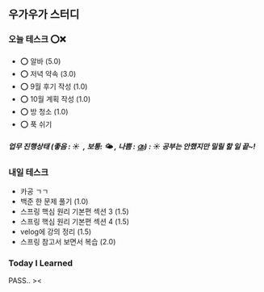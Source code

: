 ﻿## 우가우가 스터디

### 오늘 테스크 ⭕❌
- ⭕ 알바 (5.0)
- ⭕ 저녁 약속 (3.0)
- ⭕ 9월 후기 작성 (1.0)
- ⭕ 10월 계획 작성 (1.0)
- ⭕ 방 청소 (1.0)
- ⭕ 푹 쉬기 

##### 업무 진행상태 (좋음 : ☀  , 보통: 🌤 , 나쁨 : ⛈) : ☀ 공부는 안했지만 밀릴 할 일 끝~!


### 내일 테스크
- 카공 ㄱㄱ
- 백준 한 문제 풀기 (1.0)
- 스프링 핵심 원리 기본편 섹션 3 (1.5)
- 스프링 핵심 원리 기본편 섹션 4 (1.5)
- velog에 강의 정리 (1.5)
- 스프링 참고서 보면서 복습 (2.0)

### Today I Learned
PASS.. ><


